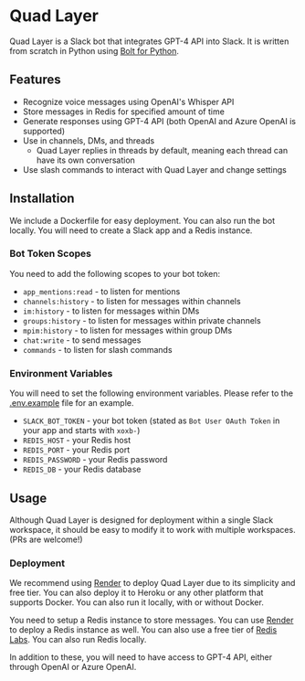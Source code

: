 # Quad Layer

Quad Layer is a Slack bot that integrates GPT-4 API into Slack. It is written from scratch in Python using [Bolt for Python](https://slack.dev/bolt-python/concepts).

## Features

- Recognize voice messages using OpenAI's Whisper API
- Store messages in Redis for specified amount of time
- Generate responses using GPT-4 API (both OpenAI and Azure OpenAI is supported)
- Use in channels, DMs, and threads
  - Quad Layer replies in threads by default, meaning each thread can have its own conversation
- Use slash commands to interact with Quad Layer and change settings

## Installation

We include a Dockerfile for easy deployment. You can also run the bot locally. You will need to create a Slack app and a Redis instance.

### Bot Token Scopes

You need to add the following scopes to your bot token:

- `app_mentions:read` - to listen for mentions
- `channels:history` - to listen for messages within channels
- `im:history` - to listen for messages within DMs
- `groups:history` - to listen for messages within private channels
- `mpim:history` - to listen for messages within group DMs
- `chat:write` - to send messages
- `commands` - to listen for slash commands

### Environment Variables

You will need to set the following environment variables. Please refer to the [.env.example](.env.example) file for an example.

- `SLACK_BOT_TOKEN` - your bot token (stated as `Bot User OAuth Token` in your app and starts with `xoxb-`)
- `REDIS_HOST` - your Redis host
- `REDIS_PORT` - your Redis port
- `REDIS_PASSWORD` - your Redis password
- `REDIS_DB` - your Redis database

## Usage

Although Quad Layer is designed for deployment within a single Slack workspace, it should be easy to modify it to work with multiple workspaces. (PRs are welcome!)

### Deployment

We recommend using [Render](https://render.com/) to deploy Quad Layer due to its simplicity and free tier. You can also deploy it to Heroku or any other platform that supports Docker. You can also run it locally, with or without Docker.

You need to setup a Redis instance to store messages. You can use [Render](https://render.com/) to deploy a Redis instance as well. You can also use a free tier of [Redis Labs](https://redislabs.com/). You can also run Redis locally.

In addition to these, you will need to have access to GPT-4 API, either through OpenAI or Azure OpenAI.
